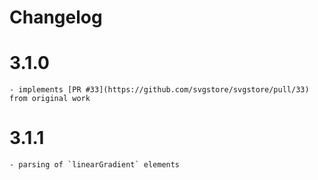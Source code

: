 # Changelog

# 3.1.0
    - implements [PR #33](https://github.com/svgstore/svgstore/pull/33) from original work

# 3.1.1
    - parsing of `linearGradient` elements